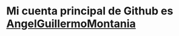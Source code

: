 # Mi cuenta principal de Github es [AngelGuillermoMontania](https://github.com/AngelGuillermoMontania)
